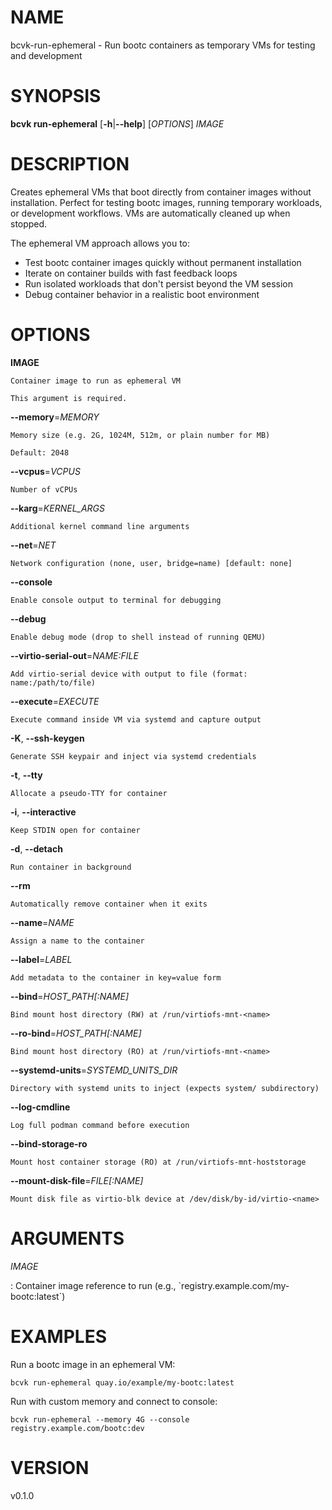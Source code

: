 # NAME

bcvk-run-ephemeral - Run bootc containers as temporary VMs for testing and development

# SYNOPSIS

**bcvk run-ephemeral** \[**-h**\|**\--help**\] \[*OPTIONS*\] *IMAGE*

# DESCRIPTION

Creates ephemeral VMs that boot directly from container images without
installation. Perfect for testing bootc images, running temporary
workloads, or development workflows. VMs are automatically cleaned
up when stopped.

The ephemeral VM approach allows you to:

- Test bootc container images quickly without permanent installation
- Iterate on container builds with fast feedback loops  
- Run isolated workloads that don't persist beyond the VM session
- Debug container behavior in a realistic boot environment

# OPTIONS

<!-- BEGIN GENERATED OPTIONS -->
**IMAGE**

    Container image to run as ephemeral VM

    This argument is required.

**--memory**=*MEMORY*

    Memory size (e.g. 2G, 1024M, 512m, or plain number for MB)

    Default: 2048

**--vcpus**=*VCPUS*

    Number of vCPUs

**--karg**=*KERNEL_ARGS*

    Additional kernel command line arguments

**--net**=*NET*

    Network configuration (none, user, bridge=name) [default: none]

**--console**

    Enable console output to terminal for debugging

**--debug**

    Enable debug mode (drop to shell instead of running QEMU)

**--virtio-serial-out**=*NAME:FILE*

    Add virtio-serial device with output to file (format: name:/path/to/file)

**--execute**=*EXECUTE*

    Execute command inside VM via systemd and capture output

**-K**, **--ssh-keygen**

    Generate SSH keypair and inject via systemd credentials

**-t**, **--tty**

    Allocate a pseudo-TTY for container

**-i**, **--interactive**

    Keep STDIN open for container

**-d**, **--detach**

    Run container in background

**--rm**

    Automatically remove container when it exits

**--name**=*NAME*

    Assign a name to the container

**--label**=*LABEL*

    Add metadata to the container in key=value form

**--bind**=*HOST_PATH[:NAME]*

    Bind mount host directory (RW) at /run/virtiofs-mnt-<name>

**--ro-bind**=*HOST_PATH[:NAME]*

    Bind mount host directory (RO) at /run/virtiofs-mnt-<name>

**--systemd-units**=*SYSTEMD_UNITS_DIR*

    Directory with systemd units to inject (expects system/ subdirectory)

**--log-cmdline**

    Log full podman command before execution

**--bind-storage-ro**

    Mount host container storage (RO) at /run/virtiofs-mnt-hoststorage

**--mount-disk-file**=*FILE[:NAME]*

    Mount disk file as virtio-blk device at /dev/disk/by-id/virtio-<name>

<!-- END GENERATED OPTIONS -->

# ARGUMENTS

*IMAGE*

:   Container image reference to run (e.g., \`registry.example.com/my-bootc:latest\`)

# EXAMPLES

Run a bootc image in an ephemeral VM:

    bcvk run-ephemeral quay.io/example/my-bootc:latest

Run with custom memory and connect to console:

    bcvk run-ephemeral --memory 4G --console registry.example.com/bootc:dev

# VERSION

v0.1.0